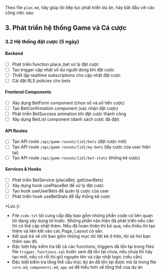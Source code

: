 Theo file `plan.md`, hãy giúp tôi tiếp tục phát triển dự án, hãy bắt đầu với các công việc sau:

## 3. Phát triển hệ thống Game và Cá cược

### 3.2 Hệ thống đặt cược (5 ngày)

#### Backend
- [ ] Phát triển function place_bet xử lý đặt cược
- [ ] Tạo trigger cập nhật số dư người dùng khi đặt cược
- [ ] Thiết lập realtime subscriptions cho cập nhật đặt cược
- [ ] Cài đặt RLS policies cho bets

#### Frontend Components
- [ ] Xây dựng BetForm component (chọn số và số tiền cược)
- [ ] Tạo BetConfirmation component (xác nhận đặt cược)
- [ ] Phát triển BetSuccess animation khi đặt cược thành công
- [ ] Xây dựng BetList component (danh sách cược đã đặt)

#### API Routes
- [ ] Tạo API route `/api/game-rounds/[id]/bets` (đặt cược mới)
- [ ] Tạo API route `/api/game-rounds/[id]/my-bets` (lấy cược của user hiện tại)
- [ ] Tạo API route `/api/game-rounds/[id]/bet-stats` (thống kê cược)

#### Services & Hooks
- [ ] Phát triển BetService (placeBet, getUserBets)
- [ ] Xây dựng hook usePlaceBet để xử lý đặt cược
- [ ] Tạo hook useUserBets để quản lý cược của user
- [ ] Phát triển hook useBetStats để lấy thống kê cược

*Lưu ý:
- File `code.txt` tôi cung cấp đây bao gồm những phần code có liên quan tôi đang xây dựng từ trước. Những phần nào hiện đã phát triển nếu cần thì có thể cập nhật thêm. Nếu đã hoàn thiện thì bỏ qua, nếu thiếu thì tạo thêm và liên kết vào các Page, Layout có sẵn.
- Kết quả trả về chỉ bao gồm những mục tôi liệt kê ở trên, tôi sẽ hỏi bạn thêm sau đó.
- Đặc biệt hãy kiểm tra tất cả các functions, triggers đã tồn tại trong files file `trigger_functions.sql`​ trước xem đã tồn tại chưa, nếu chưa thì hãy tạo mới, nếu có rồi thì giữ nguyên tên và cập nhật logic (nếu cần).
- Đặc biệt kiểm tra tổng thể cấu trúc dự án đã tồn tại được mô tả trong file `core.md`, `components.md`, `app.md` để hiểu hơn về tổng thể của dự án
